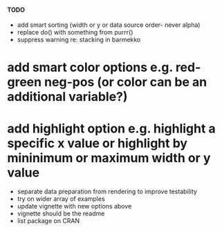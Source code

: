#### TODO
* add smart sorting (width or y or data source order- never alpha)
* replace do() with something from purrr()
* suppress warning re: stacking in barmekko
# add smart color options e.g. red-green neg-pos (or color can be an additional variable?)
# add highlight option e.g. highlight a specific x value or highlight by mininimum or maximum width or y value
* separate data preparation from rendering to improve testability
* try on wider array of examples
* update vignette with new options above
* vignette should be the readme
* list package on CRAN
